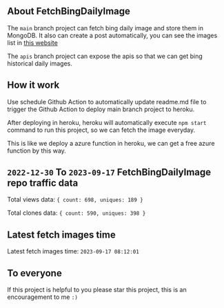 ## About FetchBingDailyImage

The `main` branch project can fetch bing daily image and store them in MongoDB.
It also can create a post automatically, you can see the images list in [this website](https://oursalbum.netlify.app)

The `apis` branch project can expose the apis so that we can get bing historical daily images.

## How it work

Use schedule Github Action to automatically update readme.md file to trigger the Github Action to deploy main branch project to heroku.

After deploying in heroku, heroku will automatically execute `npm start` command to run this project, so we can fetch the image everyday.

This is like we deploy a azure function in heroku, we can get a free azure function by this way.

## `2022-12-30` To `2023-09-17` FetchBingDailyImage repo traffic data

Total views data: `{ count: 698, uniques: 189 }`

Total clones data: `{ count: 590, uniques: 398 }`

## Latest fetch images time

Latest fetch images time: `2023-09-17 08:12:01`

## To everyone

If this project is helpful to you please star this project, this is an encouragement to me `:)`



